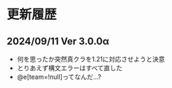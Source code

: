 # 更新履歴
## 2024/09/11 Ver 3.0.0α
- 何を思ったか突然真クラを1.21に対応させようと決意
- とりあえず構文エラーはすべて直した
- @e[team=!null]ってなんだ...?
